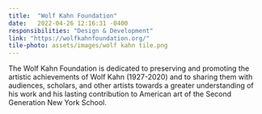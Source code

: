 ```yaml
---
title:  "Wolf Kahn Foundation"
date:   2022-04-26 12:16:31 -0400
responsibilities: "Design & Development"
link: "https://wolfkahnfoundation.org/"
tile-photo: assets/images/wolf kahn tile.png
---
```

The Wolf Kahn Foundation is dedicated to preserving and promoting the artistic achievements of Wolf Kahn (1927-2020) and to sharing them with audiences, scholars, and other artists towards a greater understanding of his work and his lasting contribution to American art of the Second Generation New York School.